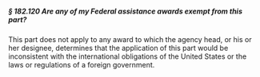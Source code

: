 ##### § 182.120 Are any of my Federal assistance awards exempt from this part? #####

This part does not apply to any award to which the agency head, or his or her designee, determines that the application of this part would be inconsistent with the international obligations of the United States or the laws or regulations of a foreign government.